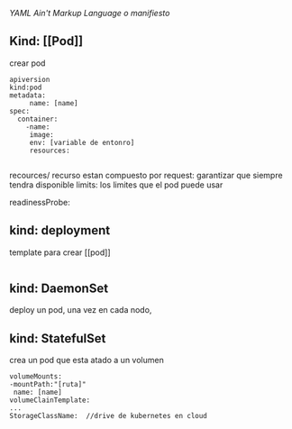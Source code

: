 *YAML Ain't Markup Language* *o manifiesto*
## Kind: [[Pod]]
crear pod
```
apiversion
kind:pod
metadata:
     name: [name]
spec:
  container:
    -name:
     image:
     env: [variable de entonro]
     resources:
     
```

recources/ recurso
estan compuesto por
request: garantizar que siempre tendra disponible 
limits:  los limites que el pod puede usar

readinessProbe: 

## kind: deployment

template para crear [[pod]]

```

```

## kind: DaemonSet
deploy un pod, una vez en cada nodo, 

## kind: StatefulSet
crea un pod que esta atado a un volumen

```
volumeMounts:   
-mountPath:"[ruta]"
 name: [name]
volumeClainTemplate:
...
StorageClassName:  //drive de kubernetes en cloud
```